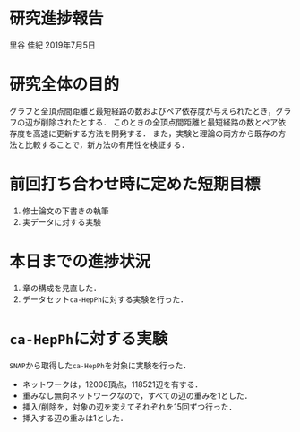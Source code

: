 研究進捗報告
================
里谷 佳紀
2019年7月5日

# 研究全体の目的

グラフと全頂点間距離と最短経路の数およびペア依存度が与えられたとき，グラフの辺が削除されたとする．
このときの全頂点間距離と最短経路の数とペア依存度を高速に更新する方法を開発する．
また，実験と理論の両方から既存の方法と比較することで，新方法の有用性を検証する．

# 前回打ち合わせ時に定めた短期目標

1.  修士論文の下書きの執筆
2.  実データに対する実験

# 本日までの進捗状況

1.  章の構成を見直した．
2.  データセット`ca-HepPh`に対する実験を行った．

# `ca-HepPh`に対する実験

`SNAP`から取得した`ca-HepPh`を対象に実験を行った．

  - ネットワークは，12008頂点，118521辺を有する．
  - 重みなし無向ネットワークなので，すべての辺の重みを1とした．
  - 挿入/削除を，対象の辺を変えてそれぞれを15回ずつ行った．
  - 挿入する辺の重みは1とした．
